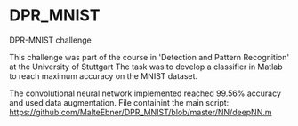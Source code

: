 # DPR_MNIST
DPR-MNIST challenge

This challenge was part of the course in 'Detection and Pattern Recognition' at the University of Stuttgart
The task was to develop a classifier in Matlab to reach maximum accuracy on the MNIST dataset.

The convolutional neural network implemented reached 99.56% accuracy and used data augmentation.
File containint the main script: https://github.com/MalteEbner/DPR_MNIST/blob/master/NN/deepNN.m
